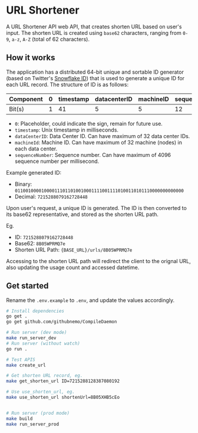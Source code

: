 # URL Shortener

A URL Shortener API web API, that creates shorten URL based on user's input. The shorten URL is created using `base62` characters, ranging from `0-9`, `a-z`, `A-Z` (total of 62 characters).

## How it works

The application has a distributed 64-bit unique and sortable ID generator (based on Twitter's [Snowflake ID](https://en.wikipedia.org/wiki/Snowflake_ID)) that is used to generate a unique ID for each URL record. The structure of ID is as follows:

| Component | 0   | timestamp | datacenterID | machineID | sequenceNumber |
| --------- | --- | --------- | ------------ | --------- | -------------- |
| Bit(s)    | 1   | 41        | 5            | 5         | 12             |

- `0`: Placeholder, could indicate the sign, remain for future use.
- `timestamp`: Unix timestamp in milliseconds.
- `dataCenterID`: Data Center ID. Can have maximum of 32 data center IDs.
- `machineId`: Machine ID. Can have maximum of 32 machine (nodes) in each data center.
- `sequenceNumber`: Sequence number. Can have maximum of 4096 sequence number per millisecond.

Example generated ID:

- Binary: `0110010000100001110110100100011110011110100110101110000000000000`
- Decimal: `7215288079162728448`

Upon user's request, a unique ID is generated. The ID is then converted to its base62 representative, and stored as the shorten URL path.

Eg.

- ID: `7215288079162728448`
- Base62: `8B05WPRMQ7e`
- Shorten URL Path: `{BASE_URL}/urls/8B05WPRMQ7e`

Accessing to the shorten URL path will redirect the client to the orignal URL, also updating the usage count and accessed datetime.

## Get started

Rename the `.env.example` to `.env`, and update the values accordingly.

```bash
# Install dependencies
go get .
go get github.com/githubnemo/CompileDaemon

# Run server (dev mode)
make run_server_dev
# Run server (without watch)
go run .

# Test APIS
make create_url

# Get shorten URL record, eg.
make get_shorten_url ID=7215288128387080192

# Use use_shorten_url, eg.
make use_shorten_url shortenUrl=8B05XHB5cEo


# Run server (prod mode)
make build
make run_server_prod
```
